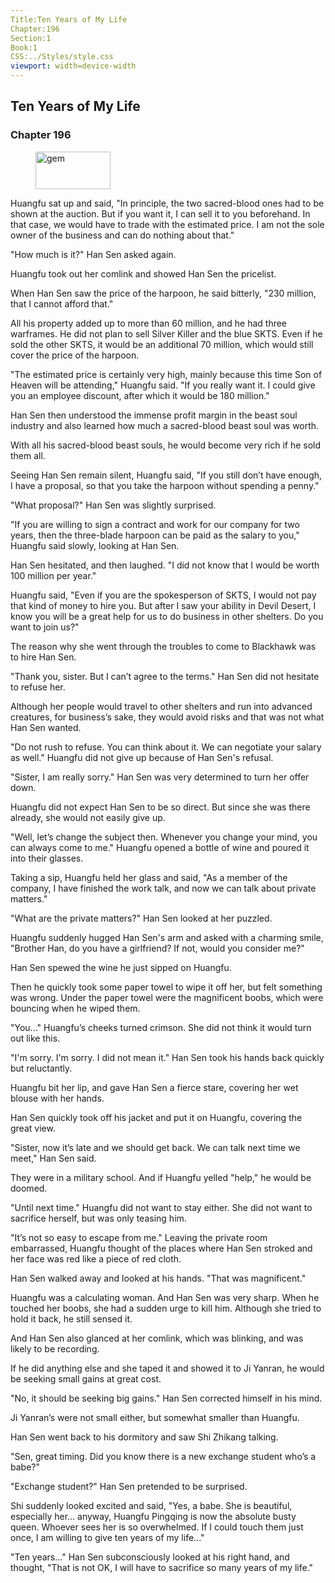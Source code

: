 ```yaml
---
Title:Ten Years of My Life 
Chapter:196 
Section:1 
Book:1 
CSS:../Styles/style.css 
viewport: width=device-width
---
```

  
## Ten Years of My Life
### Chapter 196
  
<figure>
	<img src="../Images/gem.gif" alt="gem" id="gem" width="120" height="60" />
</figure>
  

  
Huangfu sat up and said, "In principle, the two sacred-blood ones had to be shown at the auction. But if you want it, I can sell it to you beforehand. In that case, we would have to trade with the estimated price. I am not the sole owner of the business and can do nothing about that."

"How much is it?" Han Sen asked again.

Huangfu took out her comlink and showed Han Sen the pricelist.

When Han Sen saw the price of the harpoon, he said bitterly, "230 million, that I cannot afford that."

All his property added up to more than 60 million, and he had three warframes. He did not plan to sell Silver Killer and the blue SKTS. Even if he sold the other SKTS, it would be an additional 70 million, which would still cover the price of the harpoon.

"The estimated price is certainly very high, mainly because this time Son of Heaven will be attending," Huangfu said. "If you really want it. I could give you an employee discount, after which it would be 180 million."

Han Sen then understood the immense profit margin in the beast soul industry and also learned how much a sacred-blood beast soul was worth.

With all his sacred-blood beast souls, he would become very rich if he sold them all.

Seeing Han Sen remain silent, Huangfu said, "If you still don’t have enough, I have a proposal, so that you take the harpoon without spending a penny."

"What proposal?" Han Sen was slightly surprised.

"If you are willing to sign a contract and work for our company for two years, then the three-blade harpoon can be paid as the salary to you," Huangfu said slowly, looking at Han Sen.

Han Sen hesitated, and then laughed. "I did not know that I would be worth 100 million per year."

Huangfu said, "Even if you are the spokesperson of SKTS, I would not pay that kind of money to hire you. But after I saw your ability in Devil Desert, I know you will be a great help for us to do business in other shelters. Do you want to join us?"

The reason why she went through the troubles to come to Blackhawk was to hire Han Sen.

"Thank you, sister. But I can’t agree to the terms." Han Sen did not hesitate to refuse her.

Although her people would travel to other shelters and run into advanced creatures, for business’s sake, they would avoid risks and that was not what Han Sen wanted.

"Do not rush to refuse. You can think about it. We can negotiate your salary as well." Huangfu did not give up because of Han Sen's refusal.

"Sister, I am really sorry." Han Sen was very determined to turn her offer down.

Huangfu did not expect Han Sen to be so direct. But since she was there already, she would not easily give up.

"Well, let’s change the subject then. Whenever you change your mind, you can always come to me." Huangfu opened a bottle of wine and poured it into their glasses.

Taking a sip, Huangfu held her glass and said, "As a member of the company, I have finished the work talk, and now we can talk about private matters."

"What are the private matters?" Han Sen looked at her puzzled.

Huangfu suddenly hugged Han Sen's arm and asked with a charming smile, "Brother Han, do you have a girlfriend? If not, would you consider me?"

Han Sen spewed the wine he just sipped on Huangfu.

Then he quickly took some paper towel to wipe it off her, but felt something was wrong. Under the paper towel were the magnificent boobs, which were bouncing when he wiped them.

"You..." Huangfu’s cheeks turned crimson. She did not think it would turn out like this.

"I'm sorry. I'm sorry. I did not mean it." Han Sen took his hands back quickly but reluctantly.

Huangfu bit her lip, and gave Han Sen a fierce stare, covering her wet blouse with her hands.

Han Sen quickly took off his jacket and put it on Huangfu, covering the great view.

"Sister, now it’s late and we should get back. We can talk next time we meet," Han Sen said.

They were in a military school. And if Huangfu yelled "help," he would be doomed.

"Until next time." Huangfu did not want to stay either. She did not want to sacrifice herself, but was only teasing him.

"It’s not so easy to escape from me." Leaving the private room embarrassed, Huangfu thought of the places where Han Sen stroked and her face was red like a piece of red cloth.

Han Sen walked away and looked at his hands. "That was magnificent."

Huangfu was a calculating woman. And Han Sen was very sharp. When he touched her boobs, she had a sudden urge to kill him. Although she tried to hold it back, he still sensed it.

And Han Sen also glanced at her comlink, which was blinking, and was likely to be recording.

If he did anything else and she taped it and showed it to Ji Yanran, he would be seeking small gains at great cost.

"No, it should be seeking big gains." Han Sen corrected himself in his mind.

Ji Yanran’s were not small either, but somewhat smaller than Huangfu.

Han Sen went back to his dormitory and saw Shi Zhikang talking.

"Sen, great timing. Did you know there is a new exchange student who’s a babe?"

"Exchange student?" Han Sen pretended to be surprised.

Shi suddenly looked excited and said, "Yes, a babe. She is beautiful, especially her... anyway, Huangfu Pingqing is now the absolute busty queen. Whoever sees her is so overwhelmed. If I could touch them just once, I am willing to give ten years of my life..."

"Ten years..." Han Sen subconsciously looked at his right hand, and thought, "That is not OK, I will have to sacrifice so many years of my life."